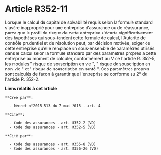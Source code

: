 # Article R352-11

Lorsque le calcul du capital de solvabilité requis selon la formule standard s'avère inapproprié pour une entreprise
d'assurance ou de réassurance, parce que le profil de risque de cette entreprise s'écarte significativement des hypothèses
qui sous-tendent cette formule de calcul, l'Autorité de contrôle prudentiel et de résolution peut, par décision motivée,
exiger de cette entreprise qu'elle remplace un sous-ensemble de paramètres utilisés dans le calcul selon la formule standard
par des paramètres propres à cette entreprise au moment de calculer, conformément au V de l'article R. 352-5, les modules "
risque de souscription en vie ", " risque de souscription en non-vie " et " risque de souscription en santé ". Ces paramètres
propres sont calculés de façon à garantir que l'entreprise se conforme au 2° de l'article R. 352-2.

**Liens relatifs à cet article**

	**Créé par**:

	  - Décret n°2015-513 du 7 mai 2015 - art. 4

	**Cite**:

	  - Code des assurances - art. R352-2 (VD)
	  - Code des assurances - art. R352-5 (VD)

	**Cité par**:

	  - Code des assurances - art. R355-8 (VD)
	  - Code des assurances - art. R356-26 (VD)

